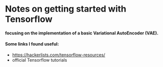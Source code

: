 # Notes on getting started with Tensorflow
#### focusing on the implementation of a basic Variational AutoEncoder (VAE). 
#### Some links I found useful:
- https://hackerlists.com/tensorflow-resources/
- official Tensorflow tutorials


